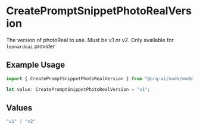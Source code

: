 # CreatePromptSnippetPhotoRealVersion

The version of photoReal to use. Must be v1 or v2. Only available for `leonardoai` provider

## Example Usage

```typescript
import { CreatePromptSnippetPhotoRealVersion } from "@orq-ai/node/models/operations";

let value: CreatePromptSnippetPhotoRealVersion = "v1";
```

## Values

```typescript
"v1" | "v2"
```